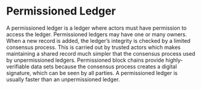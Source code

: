 # Permissioned Ledger

A permissioned ledger is a ledger where actors must have permission to
access the ledger. Permissioned ledgers may have one or many owners.
When a new record is added, the ledger’s integrity is checked by a limited
consensus process. This is carried out by trusted actors which makes
maintaining a shared record much simpler that the consensus process
used by unpermissioned ledgers. Permissioned block chains provide
highly-verifiable data sets because the consensus process creates a digital
signature, which can be seen by all parties. A permissioned ledger is usually
faster than an unpermissioned ledger.


